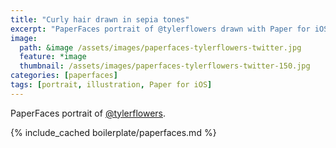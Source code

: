 ```yaml
---
title: "Curly hair drawn in sepia tones"
excerpt: "PaperFaces portrait of @tylerflowers drawn with Paper for iOS on an iPad."
image: 
  path: &image /assets/images/paperfaces-tylerflowers-twitter.jpg 
  feature: *image
  thumbnail: /assets/images/paperfaces-tylerflowers-twitter-150.jpg
categories: [paperfaces]
tags: [portrait, illustration, Paper for iOS]
---
```


PaperFaces portrait of [@tylerflowers](https://twitter.com/tylerflowers).

{% include_cached boilerplate/paperfaces.md %}
